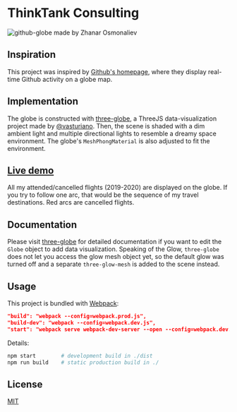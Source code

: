 # ThinkTank Consulting

![github-globe made by Zhanar Osmonaliev](https://janarosmonaliev.github.io/github-globe/src/files/github-globe-banner.png)

## Inspiration

This project was inspired by [Github's homepage](https://github.com/home), where they display real-time Github activity on a globe map.

## Implementation

The globe is constructed with [three-globe](https://github.com/vasturiano/three-globe), a ThreeJS data-visualization project made by [@vasturiano](https://github.com/vasturiano). Then, the scene is shaded with a dim ambient light and multiple directional lights to resemble a dreamy space environment. The globe's `MeshPhongMaterial` is also adjusted to fit the environment.

## [Live demo](https://janarosmonaliev.github.io/github-globe/)

All my attended/cancelled flights (2019-2020) are displayed on the globe. If you try to follow one arc, that would be the sequence of my travel destinations. Red arcs are cancelled flights.

## Documentation

Please visit [three-globe](https://github.com/vasturiano/three-globe) for detailed documentation if you want to edit the `Globe` object to add data visualization. Speaking of the Glow, `three-globe` does not let you access the glow mesh object yet, so the default glow was turned off and a separate `three-glow-mesh` is added to the scene instead.

## Usage

This project is bundled with [Webpack](https://webpack.js.org/):

```json
"build": "webpack --config=webpack.prod.js",
"build-dev": "webpack --config=webpack.dev.js",
"start": "webpack serve webpack-dev-server --open --config=webpack.dev.js"
```

Details:

```bash
npm start        # development build in ./dist
npm run build    # static production build in ./
```

## License

[MIT](https://choosealicense.com/licenses/mit/)
